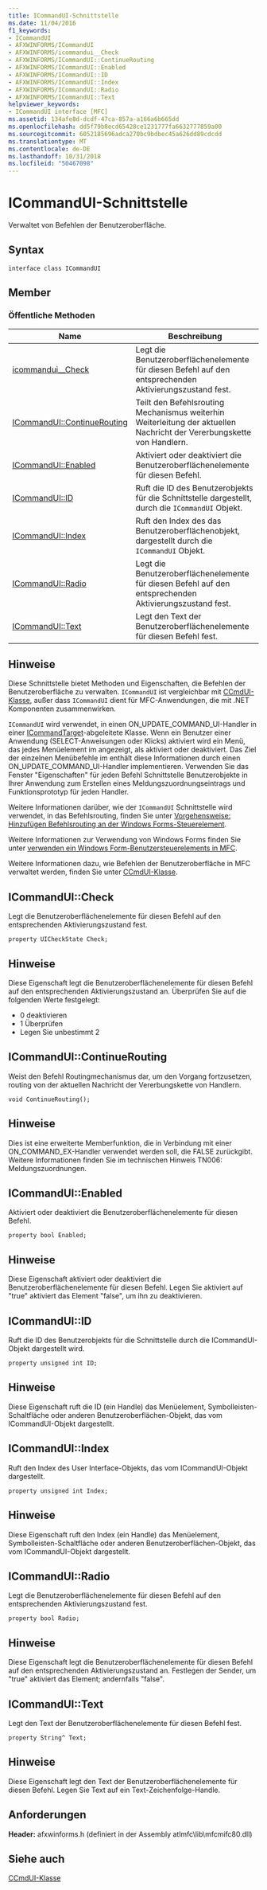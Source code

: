 ```yaml
---
title: ICommandUI-Schnittstelle
ms.date: 11/04/2016
f1_keywords:
- ICommandUI
- AFXWINFORMS/ICommandUI
- AFXWINFORMS/icommandui__Check
- AFXWINFORMS/ICommandUI::ContinueRouting
- AFXWINFORMS/ICommandUI::Enabled
- AFXWINFORMS/ICommandUI::ID
- AFXWINFORMS/ICommandUI::Index
- AFXWINFORMS/ICommandUI::Radio
- AFXWINFORMS/ICommandUI::Text
helpviewer_keywords:
- ICommandUI interface [MFC]
ms.assetid: 134afe8d-dcdf-47ca-857a-a166a6b665dd
ms.openlocfilehash: dd5f79b8ecd65428ce1231777fa6632777859a00
ms.sourcegitcommit: 6052185696adca270bc9bdbec45a626dd89cdcdd
ms.translationtype: MT
ms.contentlocale: de-DE
ms.lasthandoff: 10/31/2018
ms.locfileid: "50467098"
---
```

# <a name="icommandui-interface"></a>ICommandUI-Schnittstelle

Verwaltet von Befehlen der Benutzeroberfläche.

## <a name="syntax"></a>Syntax

```
interface class ICommandUI
```

## <a name="members"></a>Member

### <a name="public-methods"></a>Öffentliche Methoden

|Name|Beschreibung|
|----------|-----------------|
|[icommandui__Check](#check)|Legt die Benutzeroberflächenelemente für diesen Befehl auf den entsprechenden Aktivierungszustand fest.|
|[ICommandUI::ContinueRouting](#continuerouting)|Teilt den Befehlsrouting Mechanismus weiterhin Weiterleitung der aktuellen Nachricht der Vererbungskette von Handlern.|
|[ICommandUI::Enabled](#enabled)|Aktiviert oder deaktiviert die Benutzeroberflächenelemente für diesen Befehl.|
|[ICommandUI::ID](#id)|Ruft die ID des Benutzerobjekts für die Schnittstelle dargestellt, durch die `ICommandUI` Objekt.|
|[ICommandUI::Index](#index)|Ruft den Index des das Benutzeroberflächenobjekt, dargestellt durch die `ICommandUI` Objekt.|
|[ICommandUI::Radio](#radio)|Legt die Benutzeroberflächenelemente für diesen Befehl auf den entsprechenden Aktivierungszustand fest.|
|[ICommandUI::Text](#text)|Legt den Text der Benutzeroberflächenelemente für diesen Befehl fest.|

## <a name="remarks"></a>Hinweise

Diese Schnittstelle bietet Methoden und Eigenschaften, die Befehlen der Benutzeroberfläche zu verwalten. `ICommandUI` ist vergleichbar mit [CCmdUI-Klasse](../../mfc/reference/ccmdui-class.md), außer dass `ICommandUI` dient für MFC-Anwendungen, die mit .NET Komponenten zusammenwirken.

`ICommandUI` wird verwendet, in einen ON_UPDATE_COMMAND_UI-Handler in einer [ICommandTarget](../../mfc/reference/icommandtarget-interface.md)-abgeleitete Klasse. Wenn ein Benutzer einer Anwendung (SELECT-Anweisungen oder Klicks) aktiviert wird ein Menü, das jedes Menüelement im angezeigt, als aktiviert oder deaktiviert. Das Ziel der einzelnen Menübefehle im enthält diese Informationen durch einen ON_UPDATE_COMMAND_UI-Handler implementieren. Verwenden Sie das Fenster "Eigenschaften" für jeden Befehl Schnittstelle Benutzerobjekte in Ihrer Anwendung zum Erstellen eines Meldungszuordnungseintrags und Funktionsprototyp für jeden Handler.

Weitere Informationen darüber, wie der `ICommandUI` Schnittstelle wird verwendet, in das Befehlsrouting, finden Sie unter [Vorgehensweise: Hinzufügen Befehlsrouting an der Windows Forms-Steuerelement](../../dotnet/how-to-add-command-routing-to-the-windows-forms-control.md).

Weitere Informationen zur Verwendung von Windows Forms finden Sie unter [verwenden ein Windows Form-Benutzersteuerelements in MFC](../../dotnet/using-a-windows-form-user-control-in-mfc.md).

Weitere Informationen dazu, wie Befehlen der Benutzeroberfläche in MFC verwaltet werden, finden Sie unter [CCmdUI-Klasse](../../mfc/reference/ccmdui-class.md).

## <a name="check"></a> ICommandUI::Check

Legt die Benutzeroberflächenelemente für diesen Befehl auf den entsprechenden Aktivierungszustand fest.
```
property UICheckState Check;
```

## <a name="remarks"></a>Hinweise

Diese Eigenschaft legt die Benutzeroberflächenelemente für diesen Befehl auf den entsprechenden Aktivierungszustand an. Überprüfen Sie auf die folgenden Werte festgelegt:
- 0 deaktivieren
- 1 Überprüfen
- Legen Sie unbestimmt 2

## <a name="continuerouting"></a> ICommandUI::ContinueRouting

Weist den Befehl Routingmechanismus dar, um den Vorgang fortzusetzen, routing von der aktuellen Nachricht der Vererbungskette von Handlern.
```
void ContinueRouting();
```

## <a name="remarks"></a>Hinweise

Dies ist eine erweiterte Memberfunktion, die in Verbindung mit einer ON_COMMAND_EX-Handler verwendet werden soll, die FALSE zurückgibt. Weitere Informationen finden Sie im technischen Hinweis TN006: Meldungszuordnungen.

## <a name="enabled"></a> ICommandUI::Enabled

Aktiviert oder deaktiviert die Benutzeroberflächenelemente für diesen Befehl.
```
property bool Enabled;
```

## <a name="remarks"></a>Hinweise

Diese Eigenschaft aktiviert oder deaktiviert die Benutzeroberflächenelemente für diesen Befehl. Legen Sie aktiviert auf "true" aktiviert das Element "false", um ihn zu deaktivieren.

## <a name="id"></a> ICommandUI::ID

Ruft die ID des Benutzerobjekts für die Schnittstelle durch die ICommandUI-Objekt dargestellt wird.
```
property unsigned int ID;
```

## <a name="remarks"></a>Hinweise

Diese Eigenschaft ruft die ID (ein Handle) das Menüelement, Symbolleisten-Schaltfläche oder anderen Benutzeroberflächen-Objekt, das vom ICommandUI-Objekt dargestellt.

## <a name="index"></a> ICommandUI::Index

Ruft den Index des User Interface-Objekts, das vom ICommandUI-Objekt dargestellt.
```
property unsigned int Index;
```

## <a name="remarks"></a>Hinweise

Diese Eigenschaft ruft den Index (ein Handle) das Menüelement, Symbolleisten-Schaltfläche oder anderen Benutzeroberflächen-Objekt, das vom ICommandUI-Objekt dargestellt.

## <a name="radio"></a> ICommandUI::Radio

Legt die Benutzeroberflächenelemente für diesen Befehl auf den entsprechenden Aktivierungszustand fest.
```
property bool Radio;
```

## <a name="remarks"></a>Hinweise

Diese Eigenschaft legt die Benutzeroberflächenelemente für diesen Befehl auf den entsprechenden Aktivierungszustand an. Festlegen der Sender, um "true" aktiviert das Element; andernfalls "false".

## <a name="text"></a> ICommandUI::Text

Legt den Text der Benutzeroberflächenelemente für diesen Befehl fest.
```
property String^ Text;
```

## <a name="remarks"></a>Hinweise

Diese Eigenschaft legt den Text der Benutzeroberflächenelemente für diesen Befehl. Legen Sie Text auf ein Text-Zeichenfolge-Handle.

## <a name="requirements"></a>Anforderungen

**Header:** afxwinforms.h (definiert in der Assembly atlmfc\lib\mfcmifc80.dll)

## <a name="see-also"></a>Siehe auch

[CCmdUI-Klasse](../../mfc/reference/ccmdui-class.md)
